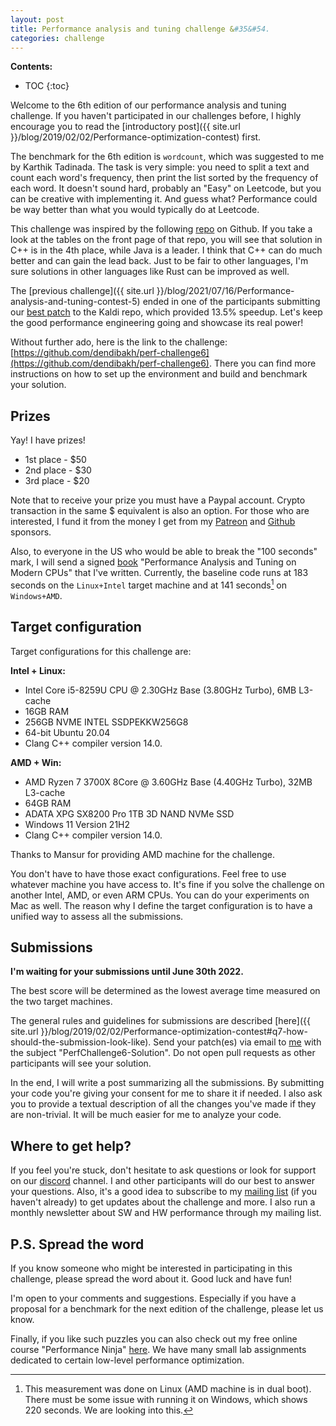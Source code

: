 ```yaml
---
layout: post
title: Performance analysis and tuning challenge &#35&#54.
categories: challenge
---
```


**Contents:**
* TOC
{:toc}

Welcome to the 6th edition of our performance analysis and tuning challenge. If you haven't participated in our challenges before, I highly encourage you to read the [introductory post]({{ site.url }}/blog/2019/02/02/Performance-optimization-contest) first. 

The benchmark for the 6th edition is `wordcount`, which was suggested to me by Karthik Tadinada. The task is very simple: you need to split a text and count each word's frequency, then print the list sorted by the frequency of each word. It doesn't sound hard, probably an "Easy" on Leetcode, but you can be creative with implementing it. And guess what? Performance could be way better than what you would typically do at Leetcode. 

This challenge was inspired by the following [repo](https://github.com/juditacs/wordcount) on Github. If you take a look at the tables on the front page of that repo, you will see that solution in C++ is in the 4th place, while Java is a leader. I think that C++ can do much better and can gain the lead back. Just to be fair to other languages, I'm sure solutions in other languages like Rust can be improved as well.

The [previous challenge]({{ site.url }}/blog/2021/07/16/Performance-analysis-and-tuning-contest-5) ended in one of the participants submitting our [best patch](https://github.com/kaldi-asr/kaldi/pull/4645) to the Kaldi repo, which provided 13.5% speedup. Let's keep the good performance engineering going and showcase its real power!

Without further ado, here is the link to the challenge: [https://github.com/dendibakh/perf-challenge6](https://github.com/dendibakh/perf-challenge6). There you can find more instructions on how to set up the environment and build and benchmark your solution.

## Prizes

Yay! I have prizes!

- 1st place - $50
- 2nd place - $30
- 3rd place - $20

Note that to receive your prize you must have a Paypal account. Crypto transaction in the same $ equivalent is also an option. For those who are interested, I fund it from the money I get from my [Patreon](https://www.patreon.com/dendibakh) and [Github](https://github.com/sponsors/dendibakh) sponsors.

Also, to everyone in the US who would be able to break the "100 seconds" mark, I will send a signed [book](https://amzn.to/3sYxx1P) "Performance Analysis and Tuning on Modern CPUs" that I've written. Currently, the baseline code runs at 183 seconds on the `Linux+Intel` target machine and at 141 seconds[^1] on `Windows+AMD`.

## Target configuration

Target configurations for this challenge are:

**Intel + Linux:**
- Intel Core i5-8259U CPU @ 2.30GHz Base (3.80GHz Turbo),  6MB L3-cache
- 16GB RAM
- 256GB NVME INTEL SSDPEKKW256G8
- 64-bit Ubuntu 20.04
- Clang C++ compiler version 14.0.

**AMD + Win:**
- AMD Ryzen 7 3700X 8Core @ 3.60GHz Base (4.40GHz Turbo), 32MB L3-cache
- 64GB RAM
- ADATA XPG SX8200 Pro 1TB 3D NAND NVMe SSD
- Windows 11 Version 21H2
- Clang C++ compiler version 14.0.

Thanks to Mansur for providing AMD machine for the challenge.

You don't have to have those exact configurations. Feel free to use whatever machine you have access to. It's fine if you solve the challenge on another Intel, AMD, or even ARM CPUs. You can do your experiments on Mac as well. The reason why I define the target configuration is to have a unified way to assess all the submissions.

## Submissions

**I'm waiting for your submissions until June 30th 2022.**

The best score will be determined as the lowest average time measured on the two target machines.

The general rules and guidelines for submissions are described [here]({{ site.url }}/blog/2019/02/02/Performance-optimization-contest#q7-how-should-the-submission-look-like). Send your patch(es) via email to [me](https://easyperf.net/contact/) with the subject "PerfChallenge6-Solution". Do not open pull requests as other participants will see your solution.

In the end, I will write a post summarizing all the submissions. By submitting your code you're giving your consent for me to share it if needed. I also ask you to provide a textual description of all the changes you've made if they are non-trivial. It will be much easier for me to analyze your code.

## Where to get help?

If you feel you're stuck, don't hesitate to ask questions or look for support on our [discord](https://discord.gg/8fz5jz9wXj) channel. I and other participants will do our best to answer your questions. Also, it's a good idea to subscribe to my [mailing list](https://mailchi.mp/4eb73720aafe/easyperf) (if you haven't already) to get updates about the challenge and more. I also run a monthly newsletter about SW and HW performance through my mailing list.

## P.S. Spread the word

If you know someone who might be interested in participating in this challenge, please spread the word about it. Good luck and have fun!

I'm open to your comments and suggestions. Especially if you have a proposal for a benchmark for the next edition of the challenge, please let us know.

Finally, if you like such puzzles you can also check out my free online course "Performance Ninja" [here](https://github.com/dendibakh/perf-ninja). We have many small lab assignments dedicated to certain low-level performance optimization.

[^1]: This measurement was done on Linux (AMD machine is in dual boot). There must be some issue with running it on Windows, which shows 220 seconds. We are looking into this.